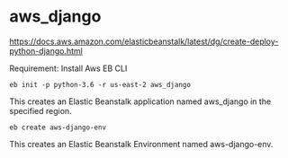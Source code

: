 # aws_django

https://docs.aws.amazon.com/elasticbeanstalk/latest/dg/create-deploy-python-django.html

Requirement: Install Aws EB CLI
```
eb init -p python-3.6 -r us-east-2 aws_django
```
This creates an Elastic Beanstalk application named aws_django in the specified region.

```
eb create aws-django-env
```
This creates an Elastic Beanstalk Environment named aws-django-env.